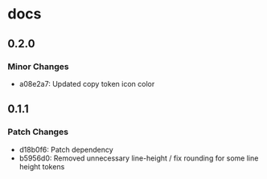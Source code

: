 # docs

## 0.2.0

### Minor Changes

- a08e2a7: Updated copy token icon color

## 0.1.1

### Patch Changes

- d18b0f6: Patch dependency
- b5956d0: Removed unnecessary line-height / fix rounding for some line height tokens
